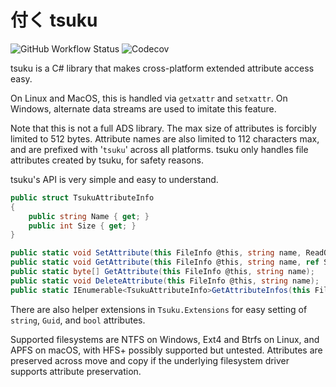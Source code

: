 # 付く tsuku

![GitHub Workflow Status](https://img.shields.io/github/workflow/status/SnowflakePowered/tsuku/.NET)
![Codecov](https://img.shields.io/codecov/c/github/SnowflakePowered/tsuku)

tsuku is a C# library that makes cross-platform extended attribute access easy. 

On Linux and MacOS, this is handled via `getxattr` and `setxattr`. On Windows, alternate data streams are used to imitate this feature.

Note that this is not a full ADS library. The max size of attributes is forcibly limited to 512 bytes. Attribute names are also limited to 112 characters max, and are prefixed with '`tsuku`' across all platforms. tsuku only handles file attributes created by tsuku, for safety reasons.

tsuku's API is very simple and easy to understand.

```csharp
public struct TsukuAttributeInfo 
{
    public string Name { get; }
    public int Size { get; }
}

public static void SetAttribute(this FileInfo @this, string name, ReadOnlySpan<byte> data);
public static void GetAttribute(this FileInfo @this, string name, ref Span<byte> data);
public static byte[] GetAttribute(this FileInfo @this, string name);
public static void DeleteAttribute(this FileInfo @this, string name);
public static IEnumerable<TsukuAttributeInfo>GetAttributeInfos(this FileInfo @this);
```

There are also helper extensions in `Tsuku.Extensions` for easy setting of `string`, `Guid`, and `bool` attributes.

Supported filesystems are NTFS on Windows, Ext4 and Btrfs on Linux, and APFS on macOS, with HFS+ possibly supported but untested. Attributes are preserved across move and copy if the underlying filesystem driver supports attribute preservation.
